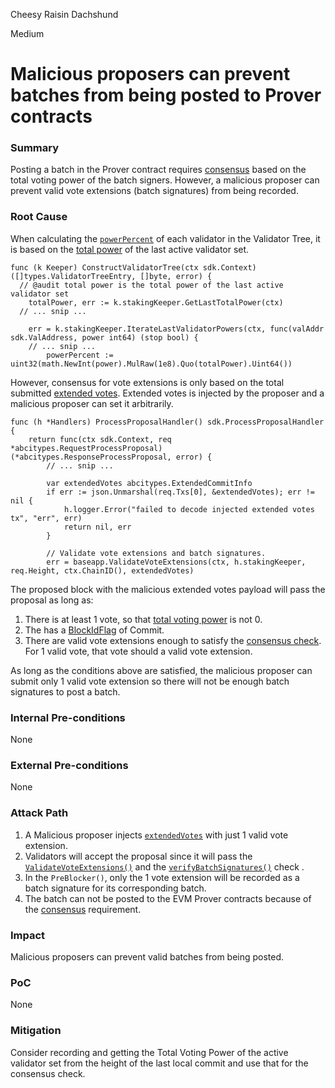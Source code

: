 Cheesy Raisin Dachshund

Medium

# Malicious proposers can prevent batches from being posted to Prover contracts

### Summary

Posting a batch in the Prover contract requires [consensus](https://github.com/sherlock-audit/2024-12-seda-protocol/blob/main/seda-evm-contracts/contracts/provers/Secp256k1ProverV1.sol#L112-L123) based on the total voting power of the batch signers. However, a malicious proposer can prevent valid vote extensions (batch signatures) from being recorded.

### Root Cause

When calculating the [`powerPercent`](https://github.com/sherlock-audit/2024-12-seda-protocol/blob/main/seda-chain/x/batching/keeper/endblock.go#L185) of each validator in the Validator Tree, it is based on the [total power](https://github.com/sherlock-audit/2024-12-seda-protocol/blob/main/seda-chain/x/batching/keeper/endblock.go#L160) of the last active validator set.

```golang
func (k Keeper) ConstructValidatorTree(ctx sdk.Context) ([]types.ValidatorTreeEntry, []byte, error) {
  // @audit total power is the total power of the last active validator set
	totalPower, err := k.stakingKeeper.GetLastTotalPower(ctx)
  // ... snip ...
  
	err = k.stakingKeeper.IterateLastValidatorPowers(ctx, func(valAddr sdk.ValAddress, power int64) (stop bool) {
    // ... snip ...
		powerPercent := uint32(math.NewInt(power).MulRaw(1e8).Quo(totalPower).Uint64())
```

However, consensus for vote extensions is only based on the total submitted [extended votes](https://github.com/sherlock-audit/2024-12-seda-protocol/blob/main/seda-chain/app/abci/handlers.go#L250-L256). Extended votes is injected by the proposer and a malicious proposer can set it arbitrarily.

```golang
func (h *Handlers) ProcessProposalHandler() sdk.ProcessProposalHandler {
	return func(ctx sdk.Context, req *abcitypes.RequestProcessProposal) (*abcitypes.ResponseProcessProposal, error) {
		// ... snip ...

		var extendedVotes abcitypes.ExtendedCommitInfo
		if err := json.Unmarshal(req.Txs[0], &extendedVotes); err != nil {
			h.logger.Error("failed to decode injected extended votes tx", "err", err)
			return nil, err
		}

		// Validate vote extensions and batch signatures.
		err = baseapp.ValidateVoteExtensions(ctx, h.stakingKeeper, req.Height, ctx.ChainID(), extendedVotes)
```

The proposed block with the malicious extended votes payload will pass the proposal as long as:
1. There is at least 1 vote, so that [total voting power](https://github.com/cosmos/cosmos-sdk/blob/v0.50.11/baseapp/abci_utils.go#L138-L140) is not 0.
2. The has a [BlockIdFlag](https://github.com/cosmos/cosmos-sdk/blob/v0.50.11/baseapp/abci_utils.go#L87) of Commit.
3. There are valid vote extensions enough to satisfy the [consensus check](https://github.com/cosmos/cosmos-sdk/blob/v0.50.11/baseapp/abci_utils.go#L143-L148). For 1 valid vote, that vote should a valid vote extension.

As long as the conditions above are satisfied, the malicious proposer can submit only 1 valid vote extension so there will
not be enough batch signatures to post a batch.

### Internal Pre-conditions
None


### External Pre-conditions
None


### Attack Path
1. A Malicious proposer injects [`extendedVotes`](https://github.com/sherlock-audit/2024-12-seda-protocol/blob/main/seda-chain/app/abci/handlers.go#L250) with just 1 valid vote extension.
2. Validators will accept the proposal since it will pass the [`ValidateVoteExtensions()`](https://github.com/sherlock-audit/2024-12-seda-protocol/blob/main/seda-chain/app/abci/handlers.go#L256) and the [`verifyBatchSignatures()`](https://github.com/sherlock-audit/2024-12-seda-protocol/blob/main/seda-chain/app/abci/handlers.go#L264) check .
3. In the `PreBlocker()`, only the 1 vote extension will be recorded as a batch signature for its corresponding batch.
4. The batch can not be posted to the EVM Prover contracts because of the [consensus](https://github.com/sherlock-audit/2024-12-seda-protocol/blob/main/seda-evm-contracts/contracts/provers/Secp256k1ProverV1.sol#L123-L125) requirement.


### Impact

Malicious proposers can prevent valid batches from being posted.


### PoC
None


### Mitigation
Consider recording and getting the Total Voting Power of the active validator set from the height of the last local commit and use that for the consensus check. 